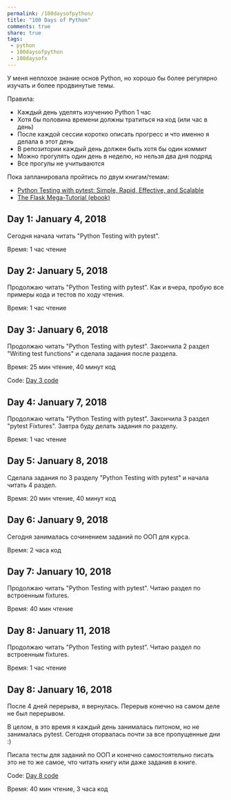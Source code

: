 ```yaml
---
permalink: /100daysofpython/
title: "100 Days of Python"
comments: true
share: true
tags:
 - python
 - 100daysofpython
 - 100daysofx
---
```


У меня неплохое знание основ Python, но хорошо бы более регулярно изучать и более продвинутые темы.

Правила:

* Каждый день уделять изучению Python 1 час
* Хотя бы половина времени должны тратиться на код (или час в день)
* После каждой сессии коротко описать прогресс и что именно я делала в этот день
* В репозитории каждый день должен быть хотя бы один коммит
* Можно прогулять один день в неделю, но нельзя два дня подряд
* Все прогулы не учитываются


Пока запланировала пройтись по двум книгам/темам:

* [Python Testing with pytest: Simple, Rapid, Effective, and Scalable](https://www.amazon.com/gp/product/B0773VRHWT/)
* [The Flask Mega-Tutorial (ebook)](https://learn.miguelgrinberg.com/)


## Day 1: January 4, 2018

Сегодня начала читать "Python Testing with pytest".

Время: 1 час чтение

## Day 2: January 5, 2018

Продолжаю читать "Python Testing with pytest".
Как и вчера, пробую все примеры кода и тестов по ходу чтения.

Время: 1 час чтение

## Day 3: January 6, 2018

Продолжаю читать "Python Testing with pytest".
Закончила 2 раздел "Writing test functions" и сделала задания после раздела.

Время: 25 мин чтение, 40 минут код

Code: [Day 3 code](https://github.com/natenka/100-days-of-Python/commit/4be114a285224d62415d0b94c0e277113ada17ee)

## Day 4: January 7, 2018

Продолжаю читать "Python Testing with pytest".
Закончила 3 раздел "pytest Fixtures". Завтра буду делать задания по разделу.

Время: 1 час чтение


## Day 5: January 8, 2018

Сделала задания по 3 разделу "Python Testing with pytest" и начала читать 4 раздел.

Время: 20 мин чтение, 40 минут код


## Day 6: January 9, 2018

Сегодня занималась сочинением заданий по ООП для курса.

Время: 2 часа код


## Day 7: January 10, 2018

Продолжаю читать "Python Testing with pytest".
Читаю раздел по встроенным fixtures.

Время: 40 мин чтение

## Day 8: January 11, 2018

Продолжаю читать "Python Testing with pytest".
Читаю раздел по встроенным fixtures.

Время: 1 час чтение


## Day 8: January 16, 2018

После 4 дней перерыва, я вернулась.
Перерыв конечно на самом деле не был перерывом.

В целом, в это время я каждый день занималась питоном, но не занималась pytest.
Сегодня оторвалась почти за все пропущенные дни :)

Писала тесты для заданий по ООП и конечно самостоятельно писать это не то же самое, что читать книгу или даже задания в книге.

Code: [Day 8 code](https://github.com/natenka/100-days-of-Python/commit/4108ea6774abcfac585aebba1f34f3becd2d0d17)

Время: 40 мин чтение, 3 часа код


